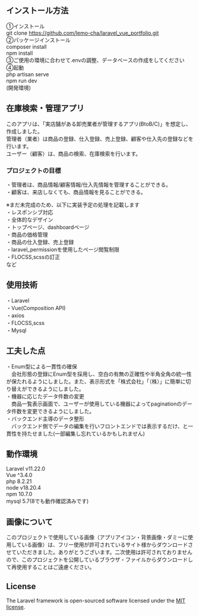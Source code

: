 ## インストール方法
①インストール<br>
git clone https://github.com/lemo-cha/laravel_vue_portfolio.git<br>
②パッケージインストール<br>
composer install<br>
npm install<br>
③ご使用の環境に合わせて.envの調整、データベースの作成をしてください<br>
④起動<br>
php artisan serve<br>
npm run dev<br>
(開発環境)<br>

## 在庫検索・管理アプリ
このアプリは、「実店舗がある卸売業者が管理するアプリ(BtoB/C)」を想定し、作成しました。<br>
管理者（業者）は商品の登録、仕入登録、売上登録、顧客や仕入先の登録などを行います。<br>
ユーザー（顧客）は、商品の検索、在庫検索を行います。<br>

### プロジェクトの目標
・管理者は、商品情報/顧客情報/仕入先情報を管理することができる。<br>
・顧客は、来店しなくても、商品情報を見ることができる。<br>

※まだ未完成のため、以下に実装予定の処理を記載します<br>
・レスポンシブ対応<br>
・全体的なデザイン<br>
・トップページ、dashboardページ<br>
・商品の価格管理<br>
・商品の仕入登録、売上登録<br>
・laravel_permissionを使用したページ閲覧制限<br>
・FLOCSS,scssの訂正<br>
など

## 使用技術
・Laravel<br>
・Vue(Composition API)<br>
・axios<br>
・FLOCSS,scss<br>
・Mysql<br>

## 工夫した点
・Enum型による一貫性の確保<br>
　会社形態の登録にEnum型を採用し、空白の有無の正確性や半角全角の統一性が保たれるようにしました。また、表示形式を「株式会社」「（株）」に簡単に切り替えができるようにしました。<br>
・機器に応じたデータ件数の変更<br>
　商品一覧表示画面で、ユーザーが使用している機器によってpaginationのデータ件数を変更できるようにしました。<br>
・バックエンド主導のデータ整形<br>
　バックエンド側でデータの編集を行いフロントエンドでは表示するだけ、と一貫性を持たせました(一部編集し忘れているかもしれません)<br>

## 動作環境
Laravel v11.22.0<br>
Vue ^3.4.0<br>
php 8.2.21<br>
node v18.20.4<br>
npm 10.7.0<br>
mysql 5.7(8でも動作確認済みです)<br>

## 画像について
このプロジェクトで使用している画像（アプリアイコン・背景画像・ダミーに使用している画像）は、フリー使用が許可されているサイト様からダウンロードさせていただきました。ありがとうございます。二次使用は許可されておりませんので、このプロジェクトを公開しているブラウザ・ファイルからダウンロードして再使用することはご遠慮ください。

## License
The Laravel framework is open-sourced software licensed under the [MIT license](https://opensource.org/licenses/MIT).
